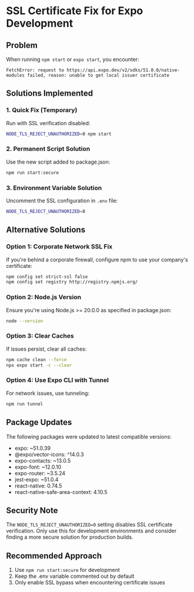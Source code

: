 # SSL Certificate Fix for Expo Development

## Problem
When running `npm start` or `expo start`, you encounter:
```
FetchError: request to https://api.expo.dev/v2/sdks/51.0.0/native-modules failed, reason: unable to get local issuer certificate
```

## Solutions Implemented

### 1. Quick Fix (Temporary)
Run with SSL verification disabled:
```bash
NODE_TLS_REJECT_UNAUTHORIZED=0 npm start
```

### 2. Permanent Script Solution
Use the new script added to package.json:
```bash
npm run start:secure
```

### 3. Environment Variable Solution
Uncomment the SSL configuration in `.env` file:
```bash
NODE_TLS_REJECT_UNAUTHORIZED=0
```

## Alternative Solutions

### Option 1: Corporate Network SSL Fix
If you're behind a corporate firewall, configure npm to use your company's certificate:
```bash
npm config set strict-ssl false
npm config set registry http://registry.npmjs.org/
```

### Option 2: Node.js Version
Ensure you're using Node.js >= 20.0.0 as specified in package.json:
```bash
node --version
```

### Option 3: Clear Caches
If issues persist, clear all caches:
```bash
npm cache clean --force
npx expo start -c --clear
```

### Option 4: Use Expo CLI with Tunnel
For network issues, use tunneling:
```bash
npm run tunnel
```

## Package Updates
The following packages were updated to latest compatible versions:
- expo: ~51.0.39
- @expo/vector-icons: ^14.0.3  
- expo-contacts: ~13.0.5
- expo-font: ~12.0.10
- expo-router: ~3.5.24
- jest-expo: ~51.0.4
- react-native: 0.74.5
- react-native-safe-area-context: 4.10.5

## Security Note
The `NODE_TLS_REJECT_UNAUTHORIZED=0` setting disables SSL certificate verification. Only use this for development environments and consider finding a more secure solution for production builds.

## Recommended Approach
1. Use `npm run start:secure` for development
2. Keep the .env variable commented out by default
3. Only enable SSL bypass when encountering certificate issues